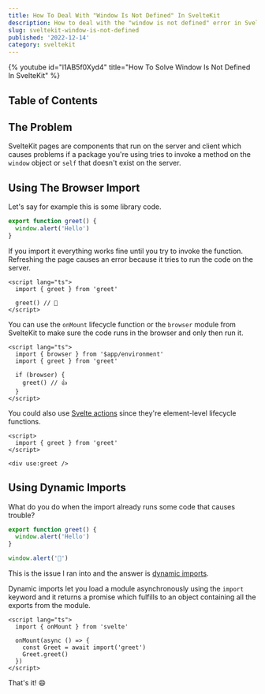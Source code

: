 ```yaml
---
title: How To Deal With "Window Is Not Defined" In SvelteKit
description: How to deal with the "window is not defined" error in SvelteKit.
slug: sveltekit-window-is-not-defined
published: '2022-12-14'
category: sveltekit
---
```


{% youtube id="l1AB5f0Xyd4" title="How To Solve Window Is Not Defined In SvelteKit" %}

## Table of Contents

## The Problem

SvelteKit pages are components that run on the server and client which causes problems if a package you're using tries to invoke a method on the `window` object or `self` that doesn't exist on the server.

## Using The Browser Import

Let's say for example this is some library code.

```ts:greet.ts showLineNumbers
export function greet() {
  window.alert('Hello')
}
```

If you import it everything works fine until you try to invoke the function. Refreshing the page causes an error because it tries to run the code on the server.

```html:+page.svelte showLineNumbers
<script lang="ts">
  import { greet } from 'greet'

  greet() // 💩
</script>
```

You can use the `onMount` lifecycle function or the `browser` module from SvelteKit to make sure the code runs in the browser and only then run it.

```html:+page.svelte showLineNumbers
<script lang="ts">
  import { browser } from '$app/environment'
  import { greet } from 'greet'

  if (browser) {
    greet() // 👍️
  }
</script>
```

You could also use [Svelte actions](https://svelte.dev/tutorial/actions) since they're element-level lifecycle functions.

```html:+page.svelte showLineNumbers
<script>
  import { greet } from 'greet'
</script>

<div use:greet />
```

## Using Dynamic Imports

What do you do when the import already runs some code that causes trouble?

```ts:greet.ts showLineNumbers
export function greet() {
  window.alert('Hello')
}

window.alert('💩')
```

This is the issue I ran into and the answer is [dynamic imports](https://developer.mozilla.org/en-US/docs/Web/JavaScript/Reference/Operators/import).

Dynamic imports let you load a module asynchronously using the `import` keyword and it returns a promise which fulfills to an object containing all the exports from the module.

```html:+page.svelte showLineNumbers
<script lang="ts">
  import { onMount } from 'svelte'

  onMount(async () => {
    const Greet = await import('greet')
    Greet.greet()
  })
</script>
```

That's it! 😄
